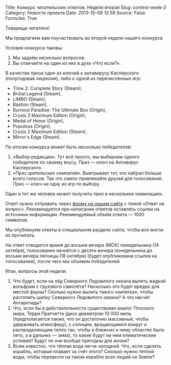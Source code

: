 Title: Конкурс читательских ответов. Неделя вторая
Slug: contest-week-2
Category: Новости проекта
Date: 2013-10-09 12:58
Source: False
Formulas: True

Товарищи читатели!

Мы предлагаем вам поучаствовать во второй неделе нашего конкурса.

Условия конкурса таковы:

1. Мы задаём несколько вопросов.
2. Вы отвечаете на один из них в духе «Что если?».

В качестве приза один из ключей к антивирусу Касперского (полугодовая лицензия), либо к одной из перечисленных игр:

* Trine 2: Complete Story (Steam),
* Brütal Legend (Steam),
* LIMBO (Steam),
* Bastion (Steam),
* Burnout Paradise: The Ultimate Box (Origin),
* Crysis 2 Maximum Edition (Origin),
* Medal of Honor (Origin),
* Populous (Origin),
* Crysis 2 Maximum Edition (Steam),
* Mirror's Edge (Steam).

По итогам конкурса может быть несколько победителей:

1. «Выбор редакции». Тут всё просто, мы выбираем одного победителя по своему вкусу. Приз — ключ на Антивирус Касперского.
2. «Приз зрительских симпатий». Выигрывает тот, кто набрал больше всего голосов. Так что смело привлекайте друзей для голосования. Приз — ключ на одну из игр по выбору.

Один и тот же человек может получить приз в нескольких номинациях. 

Ответ нужно отправить через [форму на нашем сайте](http://chtoes.li/contact) с темой «Ответ на вопрос». Рекомендуется при написании ответов оставлять ссылки на источники информации. Рекомендуемый объём ответа — 1000 символов.

Мы опубликуем ответы в специальном разделе сайта, чтобы все могли их прочитать.

На ответ отводится время до восьми вечера (МСК) понедельника (14 октября), голосование начнётся с десяти вечера понедельника до восьми вечера пятницы (18 октября) (будет опубликована ссылка на голосование), после чего мы объявим победителей

Итак, вопросы этой недели:

1. Что будет, если на лёд Северного Ледовитого океана вылить жидкий вольфрам с грузового самолёта? Насколько это будет вредно для местой фауны? Сколько нужно вылить такого «кипятка», чтобы растопить шапку Северного Ледовитого океана? А что насчёт Антарктиды?
2. Что, если бы в действительности существовал аналог Плоского мира, Терри Пратчетта (диск диаметром 10 000 миль (предполагается также, что он достаточно массивный, чтобы удерживать атмосферу), с солнцем, вращающимся вокруг и распределяющим тепло так, чтобы в ближних к нему областях было лето, а в дальних — зима), то какие будут на нем климатические условия? Будут ли они вообще пригодны для жизни?
3. Всем известно, что тёплая вода легче холодной. Что, если сделать корабль, который плавает за счёт этого? Сколько нужно тёплой воды, чтобы перевезти на таком корабле всех людей на Земле?
